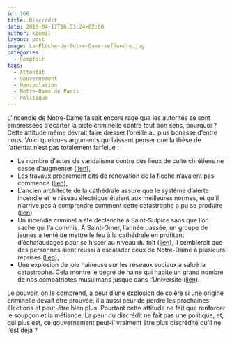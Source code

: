 ```yaml
---
id: 168
title: Discrédit
date: 2019-04-17T16:53:24+02:00
author: kzomil
layout: post
image: La-Flèche-de-Notre-Dame-seffondre.jpg
categories:
  - Comptoir
tags:
  - Attentat
  - Gouvernement
  - Manipulation
  - Notre-Dame de Paris
  - Politique
---
```

<p class="p1">
  L&rsquo;incendie de Notre-Dame faisait encore rage que les autorités se sont empressées d&rsquo;écarter la piste criminelle contre tout bon sens, pourquoi ? Cette attitude même devrait faire dresser l&rsquo;oreille au plus bonasse d&rsquo;entre nous. Voici quelques arguments qui laissent penser que la thèse de l&rsquo;attentat n&rsquo;est pas totalement farfelue<span class="s1"> : </span>
</p>

<ul class="ul1">
  <li class="li1">
    Le nombre d&rsquo;actes de vandalisme contre des lieux de culte chrétiens ne cesse d&rsquo;augmenter (<a href="http://site-catholique.fr/index.php?post/Bilan-de-la-haine-antichretienne-en-France-en-2018">lien</a>),
  </li>
  <li class="li1">
    Les travaux proprement dits de rénovation de la flèche n&rsquo;avaient pas commencé (<a href="https://www.lepoint.fr/justice/incendie-de-notre-dame-de-paris-une-quinzaine-d-ouvriers-deja-entendus-16-04-2019-2307895_2386.php?fbclid=IwAR1Gf87zEvbmrPmcqPNwa0bInViioEtopv2wPBSYGX5-J7bKc7JNlIK5Jaw">lien</a>),
  </li>
  <li class="li1">
    L&rsquo;ancien architecte de la cathédrale assure que le système d&rsquo;alerte incendie et le réseau électrique étaient aux meilleures normes, et qu&rsquo;il n&rsquo;arrive pas à comprendre comment cette catastrophe a pu se produire (<a href="https://www.batiactu.com/edito/notre-dame-apres-incendie-rien-n-est-fini-selon-ex-56147.php">lien</a>),
  </li>
  <li class="li1">
    Un incendie criminel a été déclenché à Saint-Sulpice sans que l&rsquo;on sache qui l&rsquo;a commis. À Saint-Omer, l&rsquo;année passée, un groupe de jeunes a tenté de mettre le feu à la cathédrale en profitant d&rsquo;échafaudages pour se hisser au niveau du toit (<a href="http://www.lavoixdunord.fr/344318/article/2018-03-26/ils-escaladent-l-echafaudage-de-la-cathedrale-notre-dame-pour-mettre-le-feu">lien</a>), il semblerait que des personnes aient réussi à escalader ceux de Notre-Dame à plusieurs reprises (<a href="https://www.youtube.com/watch?v=VOW3ShO_DJQ">lien</a>),
  </li>
  <li class="li1">
    Une explosion de joie haineuse sur les réseaux sociaux a salué la catastrophe. Cela montre le degré de haine qui habite un grand nombre de nos compatriotes musulmans jusque dans l&rsquo;Université (<a href="https://www.epochtimes.fr/incendie-de-notre-dame-de-paris-de-nombreuses-reactions-de-joie-signalees-sur-les-reseaux-sociaux-804846.html">lien</a>).
  </li>
</ul>

<p class="p1">
  Le pouvoir, on le comprend, a peur d&rsquo;une explosion de colère si une origine criminelle devait être prouvée, il a aussi peur de perdre les prochaines élections et peut-être bien plus. Pourtant cette attitude ne fait que renforcer le soupçon et la méfiance. La peur du discrédit ne fait pas une politique, et, qui plus est, ce gouvernement peut-il vraiment être plus discrédité qu&rsquo;il ne l&rsquo;est déjà ?
</p>
